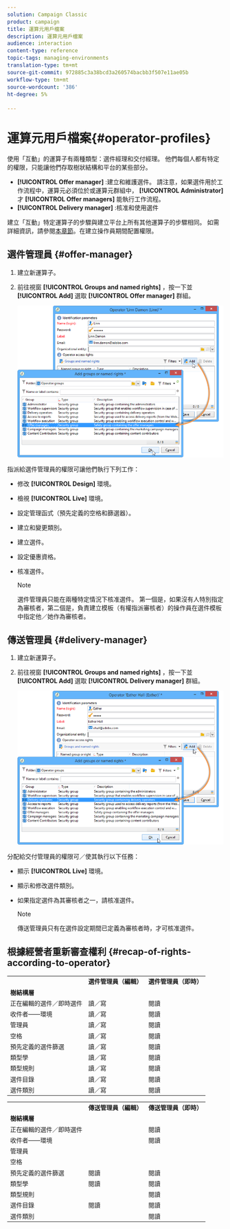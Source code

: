 ```yaml
---
solution: Campaign Classic
product: campaign
title: 運算元用戶檔案
description: 運算元用戶檔案
audience: interaction
content-type: reference
topic-tags: managing-environments
translation-type: tm+mt
source-git-commit: 972885c3a38bcd3a260574bacbb3f507e11ae05b
workflow-type: tm+mt
source-wordcount: '386'
ht-degree: 5%

---
```



# 運算元用戶檔案{#operator-profiles}

使用「互動」的運算子有兩種類型：選件經理和交付經理。 他們每個人都有特定的權限，只能讓他們存取樹狀結構和平台的某些部分。

* **[!UICONTROL Offer manager]** :建立和維護選件。 請注意，如果選件用於工作流程中，運算元必須位於或運算元群組中， **[!UICONTROL Administrator]** 才 **[!UICONTROL Offer managers]** 能執行工作流程。
* **[!UICONTROL Delivery manager]** :核准和使用選件

建立「互動」特定運算子的步驟與建立平台上所有其他運算子的步驟相同。 如需詳細資訊，請參閱[本章節](../../platform/using/access-management.md#creating-an-operator)。在建立操作員期間配置權限。

## 選件管理員 {#offer-manager}

1. 建立新運算子。
1. 前往視窗 **[!UICONTROL Groups and named rights]** ，按一下並 **[!UICONTROL Add]** 選取 **[!UICONTROL Offer manager]** 群組。

   ![](assets/offer_operators_create_001.png)

指派給選件管理員的權限可讓他們執行下列工作：

* 修改 **[!UICONTROL Design]** 環境。
* 檢視 **[!UICONTROL Live]** 環境。
* 設定管理函式（預先定義的空格和篩選器）。
* 建立和變更類別。
* 建立選件。
* 設定優惠資格。
* 核准選件。

   >[!NOTE]
   >
   >選件管理員只能在兩種特定情況下核准選件。 第一個是，如果沒有人特別指定為審核者，第二個是，負責建立模板（有權指派審核者）的操作員在選件模板中指定他／她作為審核者。

## 傳送管理員 {#delivery-manager}

1. 建立新運算子。
1. 前往視窗 **[!UICONTROL Groups and named rights]** ，按一下並 **[!UICONTROL Add]** 選取 **[!UICONTROL Delivery manager]** 群組。

   ![](assets/offer_operators_create_002.png)

分配給交付管理員的權限可／使其執行以下任務：

* 顯示 **[!UICONTROL Live]** 環境。
* 顯示和修改選件類別。
* 如果指定選件為其審核者之一，請核准選件。

   >[!NOTE]
   >
   >傳送管理員只有在選件設定期間已定義為審核者時，才可核准選件。

## 根據經營者重新審查權利 {#recap-of-rights-according-to-operator}

<table> 
 <tbody> 
  <tr> 
   <td> </td> 
   <td> <strong>選件管理員（編輯）</strong><br /> </td> 
   <td> <strong>選件管理員（即時）</strong><br /> </td> 
  </tr> 
  <tr> 
   <td> <strong>樹結構層</strong><br /> </td> 
   <td> </td> 
   <td> </td> 
  </tr> 
  <tr> 
   <td> 正在編輯的選件／即時選件<br /> </td> 
   <td> 讀／寫<br /> </td> 
   <td> 閱讀<br /> </td> 
  </tr> 
  <tr> 
   <td> 收件者——環境<br /> </td> 
   <td> 讀／寫<br /> </td> 
   <td> 閱讀<br /> </td> 
  </tr> 
  <tr> 
   <td> 管理員<br /> </td> 
   <td> 讀／寫<br /> </td> 
   <td> 閱讀<br /> </td> 
  </tr> 
  <tr> 
   <td> 空格<br /> </td> 
   <td> 讀／寫<br /> </td> 
   <td> 閱讀<br /> </td> 
  </tr> 
  <tr> 
   <td> 預先定義的選件篩選<br /> </td> 
   <td> 讀／寫<br /> </td> 
   <td> 閱讀<br /> </td> 
  </tr> 
  <tr> 
   <td> 類型學<br /> </td> 
   <td> 讀／寫<br /> </td> 
   <td> 閱讀<br /> </td> 
  </tr> 
  <tr> 
   <td> 類型規則<br /> </td> 
   <td> 讀／寫<br /> </td> 
   <td> 閱讀<br /> </td> 
  </tr> 
  <tr> 
   <td> 選件目錄<br /> </td> 
   <td> 讀／寫<br /> </td> 
   <td> 閱讀<br /> </td> 
  </tr> 
  <tr> 
   <td> 選件類別<br /> </td> 
   <td> 讀／寫<br /> </td> 
   <td> 閱讀<br /> </td> 
  </tr> 
 </tbody> 
</table>

<table> 
 <tbody> 
  <tr> 
   <td> </td> 
   <td> <strong>傳送管理員（編輯）</strong><br /> </td> 
   <td> <strong>傳送管理員（即時）</strong><br /> </td> 
  </tr> 
  <tr> 
   <td> <strong>樹結構層</strong><br /> </td> 
   <td> </td> 
   <td> </td> 
  </tr> 
  <tr> 
   <td> 正在編輯的選件／即時選件<br /> </td> 
   <td> </td> 
   <td> 閱讀<br /> </td> 
  </tr> 
  <tr> 
   <td> 收件者——環境<br /> </td> 
   <td> </td> 
   <td> 閱讀<br /> </td> 
  </tr> 
  <tr> 
   <td> 管理員<br /> </td> 
   <td> </td> 
   <td> </td> 
  </tr> 
  <tr> 
   <td> 空格<br /> </td> 
   <td> </td> 
   <td> </td> 
  </tr> 
  <tr> 
   <td> 預先定義的選件篩選<br /> </td> 
   <td> 閱讀<br /> </td> 
   <td> 閱讀<br /> </td> 
  </tr> 
  <tr> 
   <td> 類型學<br /> </td> 
   <td> 閱讀<br /> </td> 
   <td> 閱讀<br /> </td> 
  </tr> 
  <tr> 
   <td> 類型規則<br /> </td> 
   <td> </td> 
   <td> 閱讀<br /> </td> 
  </tr> 
  <tr> 
   <td> 選件目錄<br /> </td> 
   <td> 閱讀<br /> </td> 
   <td> 閱讀<br /> </td> 
  </tr> 
  <tr> 
   <td> 選件類別<br /> </td> 
   <td> </td> 
   <td> 閱讀<br /> </td> 
  </tr> 
 </tbody> 
</table>

